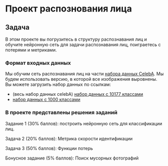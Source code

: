 # Проект распознования лица

## Задача

В этом проекте вы погрузитесь в структуру распознавания лиц и обучите нейронную сеть для задачи распознавания лиц, поиграетесь с потерями и метриками.

### **Формат входных данных**

Мы обучим сеть распознавания лиц на части [набора данных CelebA](https://mmlab.ie.cuhk.edu.hk/projects/CelebA.html). Мы будем использовать версию, в которой все изображения выровнены. Вы можете загрузить набор данных по ссылкам:
- (весь набор данных celebA) [набор данных с 10177 классами](https://drive.google.com/file/d/1R-J71aJ50ahF-PkmaytLDyvbAiCccQdl/view?usp=sharing)
- [набор данных с 1000 классами](https://drive.google.com/file/d/1JT9CMGjIbO7LtUuh8IYRc2OYrY0lGy5r/view?usp=sharing)

### В проекте представлены решения заданий
Задание 1 (30% баллов): построить нейронную сеть для классификации лиц.

Задача 2 (20% баллов): Метрика скорости идентификации

Задача 3 (50% баллов): Функции потерь

Бонусное задание (5% баллов): Поиск мусорных фотографий